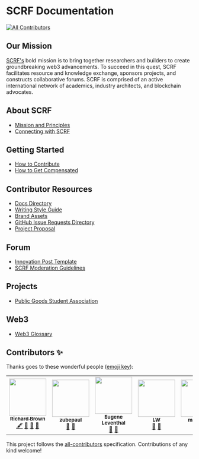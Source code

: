# SCRF Documentation
<!-- ALL-CONTRIBUTORS-BADGE:START - Do not remove or modify this section -->
[![All Contributors](https://img.shields.io/badge/all_contributors-6-orange.svg?style=flat-square)](#contributors-)
<!-- ALL-CONTRIBUTORS-BADGE:END -->

## Our Mission

[SCRF's](https://www.smartcontractresearch.org/) bold mission is to bring together researchers and builders to create groundbreaking web3 advancements. To succeed in this quest, SCRF facilitates resource and knowledge exchange, sponsors projects, and constructs collaborative forums. SCRF is comprised of an active international network of academics, industry architects, and blockchain advocates.

## About SCRF

- [Mission and Principles](en/mission_and_principles.md)
- [Connecting with SCRF](en/content_connecting_with_scrf.md)

## Getting Started

- [How to Contribute](en/grants_general_contributors.md)
- [How to Get Compensated](en/content_how_to_get_compensated_for_work.md)

## Contributor Resources

- [Docs Directory](en/doc_directory.md)
- [Writing Style Guide](en/reference_style_guide.md)
- [Brand Assets](https://github.com/smartcontractresearchforum/docs/tree/main/assets/brand)
- [GitHub Issue Requests Directory](en/issue_forms_directory.md)
- [Project Proposal](en/project_proposal_template.md)

## Forum

- [Innovation Post Template](en/innovation_post_template.md)
- [SCRF Moderation Guidelines](en/scrf_moderation_guidelines.md)

## Projects

- [Public Goods Student Association](en/project_public_goods_student_association.md)

## Web3
- [Web3 Glossary](en/scrf_web3_glossary.md)

## Contributors ✨

Thanks goes to these wonderful people ([emoji key](https://allcontributors.org/docs/en/emoji-key)):

<!-- ALL-CONTRIBUTORS-LIST:START - Do not remove or modify this section -->
<!-- prettier-ignore-start -->
<!-- markdownlint-disable -->
<table>
  <tr>
    <td align="center"><a href="https://github.com/ghettodev"><img src="https://avatars.githubusercontent.com/u/1900655?v=4?s=100" width="100px;" alt=""/><br /><sub><b>Richard Brown</b></sub></a><br /><a href="#content-ghettodev" title="Content">🖋</a> <a href="https://github.com/smartcontractresearchforum/docs/commits?author=ghettodev" title="Documentation">📖</a> <a href="#maintenance-ghettodev" title="Maintenance">🚧</a> <a href="https://github.com/smartcontractresearchforum/docs/pulls?q=is%3Apr+reviewed-by%3Aghettodev" title="Reviewed Pull Requests">👀</a></td>
    <td align="center"><a href="https://github.com/zubepaul"><img src="https://avatars.githubusercontent.com/u/75752587?v=4?s=100" width="100px;" alt=""/><br /><sub><b>zubepaul</b></sub></a><br /><a href="https://github.com/smartcontractresearchforum/docs/commits?author=zubepaul" title="Documentation">📖</a> <a href="#maintenance-zubepaul" title="Maintenance">🚧</a></td>
    <td align="center"><a href="https://github.com/eleventh19"><img src="https://avatars.githubusercontent.com/u/595464?v=4?s=100" width="100px;" alt=""/><br /><sub><b>Eugene Leventhal</b></sub></a><br /><a href="https://github.com/smartcontractresearchforum/docs/commits?author=eleventh19" title="Documentation">📖</a> <a href="#projectManagement-eleventh19" title="Project Management">📆</a></td>
    <td align="center"><a href="https://github.com/lw-scrf"><img src="https://avatars.githubusercontent.com/u/89587160?v=4?s=100" width="100px;" alt=""/><br /><sub><b>LW</b></sub></a><br /><a href="#maintenance-lw-scrf" title="Maintenance">🚧</a> <a href="https://github.com/smartcontractresearchforum/docs/commits?author=lw-scrf" title="Documentation">📖</a></td>
    <td align="center"><a href="https://github.com/marvino3"><img src="https://avatars.githubusercontent.com/u/90651952?v=4?s=100" width="100px;" alt=""/><br /><sub><b>marvino3</b></sub></a><br /><a href="https://github.com/smartcontractresearchforum/docs/commits?author=marvino3" title="Documentation">📖</a></td>
    <td align="center"><a href="https://github.com/sirah0"><img src="https://avatars.githubusercontent.com/u/12703396?v=4?s=100" width="100px;" alt=""/><br /><sub><b>Brian Alexakis</b></sub></a><br /><a href="https://github.com/smartcontractresearchforum/docs/commits?author=sirah0" title="Documentation">📖</a></td>
  </tr>
</table>

<!-- markdownlint-restore -->
<!-- prettier-ignore-end -->

<!-- ALL-CONTRIBUTORS-LIST:END -->


This project follows the [all-contributors](https://github.com/all-contributors/all-contributors) specification. Contributions of any kind welcome!
